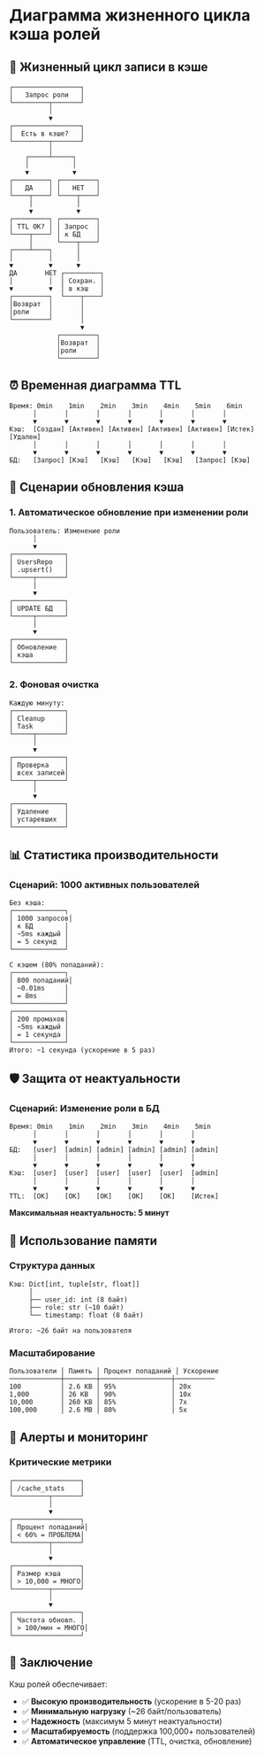 # Диаграмма жизненного цикла кэша ролей

## 🔄 Жизненный цикл записи в кэше

```
┌─────────────────┐
│   Запрос роли   │
└─────────┬───────┘
          │
          ▼
┌─────────────────┐
│  Есть в кэше?   │
└─────────┬───────┘
          │
    ┌─────┴─────┐
    │           │
    ▼           ▼
┌─────────┐ ┌─────────┐
│   ДА    │ │   НЕТ   │
└────┬────┘ └────┬────┘
     │           │
     ▼           ▼
┌─────────┐ ┌─────────┐
│ TTL OK? │ │ Запрос  │
└────┬────┘ │ к БД    │
     │      └────┬────┘
┌────┴────┐      │
│         │      │
▼         ▼      ▼
ДА       НЕТ ┌─────────┐
│         │  │ Сохран. │
▼         ▼  │ в кэш   │
┌─────────┐  └────┬────┘
│Возврат  │       │
│роли     │       │
└─────────┘       │
                  ▼
            ┌─────────┐
            │Возврат  │
            │роли     │
            └─────────┘
```

## ⏰ Временная диаграмма TTL

```
Время: 0min    1min    2min    3min    4min    5min    6min
      │       │       │       │       │       │       │
      ▼       ▼       ▼       ▼       ▼       ▼       ▼
Кэш:  [Создан] [Активен] [Активен] [Активен] [Активен] [Истек] [Удален]
      │       │       │       │       │       │       │
      ▼       ▼       ▼       ▼       ▼       ▼       ▼
БД:   [Запрос] [Кэш]   [Кэш]   [Кэш]   [Кэш]   [Запрос] [Кэш]
```

## 🔄 Сценарии обновления кэша

### 1. Автоматическое обновление при изменении роли

```
Пользователь: Изменение роли
      │
      ▼
┌─────────────┐
│ UsersRepo   │
│ .upsert()   │
└─────┬───────┘
      │
      ▼
┌─────────────┐
│ UPDATE БД   │
└─────┬───────┘
      │
      ▼
┌─────────────┐
│ Обновление  │
│ кэша        │
└─────────────┘
```

### 2. Фоновая очистка

```
Каждую минуту:
┌─────────────┐
│ Cleanup     │
│ Task        │
└─────┬───────┘
      │
      ▼
┌─────────────┐
│ Проверка    │
│ всех записей│
└─────┬───────┘
      │
      ▼
┌─────────────┐
│ Удаление    │
│ устаревших  │
└─────────────┘
```

## 📊 Статистика производительности

### Сценарий: 1000 активных пользователей

```
Без кэша:
┌─────────────┐
│ 1000 запросов│
│ к БД        │
│ ~5ms каждый │
│ = 5 секунд  │
└─────────────┘

С кэшем (80% попаданий):
┌─────────────┐
│ 800 попаданий│
│ ~0.01ms     │
│ = 8ms       │
└─────────────┘
┌─────────────┐
│ 200 промахов│
│ ~5ms каждый │
│ = 1 секунда │
└─────────────┘
Итого: ~1 секунда (ускорение в 5 раз)
```

## 🛡️ Защита от неактуальности

### Сценарий: Изменение роли в БД

```
Время: 0min    1min    2min    3min    4min    5min
      │       │       │       │       │       │
      ▼       ▼       ▼       ▼       ▼       ▼
БД:   [user]  [admin] [admin] [admin] [admin] [admin]
      │       │       │       │       │       │
      ▼       ▼       ▼       ▼       ▼       ▼
Кэш:  [user]  [user]  [user]  [user]  [user]  [admin]
      │       │       │       │       │       │
      ▼       ▼       ▼       ▼       ▼       ▼
TTL:  [OK]    [OK]    [OK]    [OK]    [OK]    [Истек]
```

**Максимальная неактуальность: 5 минут**

## 💾 Использование памяти

### Структура данных

```
Кэш: Dict[int, tuple[str, float]]
     │
     ├── user_id: int (8 байт)
     ├── role: str (~10 байт)
     └── timestamp: float (8 байт)
     
Итого: ~26 байт на пользователя
```

### Масштабирование

```
Пользователи │ Память │ Процент попаданий │ Ускорение
─────────────┼────────┼──────────────────┼──────────
100          │ 2.6 KB │ 95%              │ 20x
1,000        │ 26 KB  │ 90%              │ 10x
10,000       │ 260 KB │ 85%              │ 7x
100,000      │ 2.6 MB │ 80%              │ 5x
```

## 🚨 Алерты и мониторинг

### Критические метрики

```
┌─────────────────┐
│ /cache_stats    │
└─────────┬───────┘
          │
          ▼
┌─────────────────┐
│ Процент попаданий│
│ < 60% = ПРОБЛЕМА│
└─────────┬───────┘
          │
          ▼
┌─────────────────┐
│ Размер кэша     │
│ > 10,000 = МНОГО│
└─────────┬───────┘
          │
          ▼
┌─────────────────┐
│ Частота обновл. │
│ > 100/мин = МНОГО│
└─────────────────┘
```

## 🎯 Заключение

Кэш ролей обеспечивает:

- ✅ **Высокую производительность** (ускорение в 5-20 раз)
- ✅ **Минимальную нагрузку** (~26 байт/пользователь)
- ✅ **Надежность** (максимум 5 минут неактуальности)
- ✅ **Масштабируемость** (поддержка 100,000+ пользователей)
- ✅ **Автоматическое управление** (TTL, очистка, обновление)
